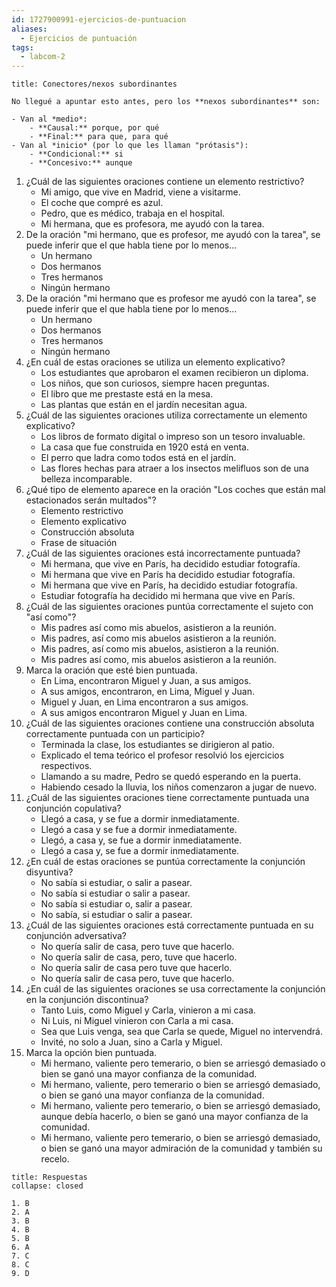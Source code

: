 ```yaml
---
id: 1727900991-ejercicios-de-puntuacion
aliases:
  - Ejercicios de puntuación
tags:
  - labcom-2
---
```


```ad-note
title: Conectores/nexos subordinantes

No llegué a apuntar esto antes, pero los **nexos subordinantes** son:

- Van al *medio*:
	- **Causal:** porque, por qué
	- **Final:** para que, para qué
- Van al *inicio* (por lo que les llaman "prótasis"):
	- **Condicional:** si
	- **Concesivo:** aunque

```

01. ¿Cuál de las siguientes oraciones contiene un elemento restrictivo?
    - Mi amigo, que vive en Madrid, viene a visitarme.
    - El coche que compré es azul.
    - Pedro, que es médico, trabaja en el hospital.
    - Mi hermana, que es profesora, me ayudó con la tarea.
02. De la oración "mi hermano, que es profesor, me ayudó con la tarea", se puede inferir que el que habla tiene por lo menos...
    - Un hermano
    - Dos hermanos
    - Tres hermanos
    - Ningún hermano
03. De la oración "mi hermano que es profesor me ayudó con la tarea", se puede inferir que el que habla tiene por lo menos...
    - Un hermano
    - Dos hermanos
    - Tres hermanos
    - Ningún hermano
04. ¿En cuál de estas oraciones se utiliza un elemento explicativo?
    - Los estudiantes que aprobaron el examen recibieron un diploma.
    - Los niños, que son curiosos, siempre hacen preguntas.
    - El libro que me prestaste está en la mesa.
    - Las plantas que están en el jardín necesitan agua.
05. ¿Cuál de las siguientes oraciones utiliza correctamente un elemento explicativo?
    - Los libros de formato digital o impreso son un tesoro invaluable.
    - La casa que fue construida en 1920 está en venta.
    - El perro que ladra como todos está en el jardín.
    - Las flores hechas para atraer a los insectos melifluos son de una belleza incomparable.
06. ¿Qué tipo de elemento aparece en la oración "Los coches que están mal estacionados serán multados"?
    - Elemento restrictivo
    - Elemento explicativo
    - Construcción absoluta
    - Frase de situación
07. ¿Cuál de las siguientes oraciones está incorrectamente puntuada?
    - Mi hermana, que vive en París, ha decidido estudiar fotografía.
    - Mi hermana que vive en París ha decidido estudiar fotografía.
    - Mi hermana que vive en París, ha decidido estudiar fotografía.
    - Estudiar fotografía ha decidido mi hermana que vive en París.
08. ¿Cuál de las siguientes oraciones puntúa correctamente el sujeto con "así como"?
    - Mis padres así como mis abuelos, asistieron a la reunión.
    - Mis padres, así como mis abuelos asistieron a la reunión.
    - Mis padres, así como mis abuelos, asistieron a la reunión.
    - Mis padres así como, mis abuelos asistieron a la reunión.
09. Marca la oración que esté bien puntuada.
    - En Lima, encontraron Miguel y Juan, a sus amigos.
    - A sus amigos, encontraron, en Lima, Miguel y Juan.
    - Miguel y Juan, en Lima encontraron a sus amigos.
    - A sus amigos encontraron Miguel y Juan en Lima.
10. ¿Cuál de las siguientes oraciones contiene una construcción absoluta correctamente puntuada con un participio?
    - Terminada la clase, los estudiantes se dirigieron al patio.
    - Explicado el tema teórico el profesor resolvió los ejercicios respectivos.
    - Llamando a su madre, Pedro se quedó esperando en la puerta.
    - Habiendo cesado la lluvia, los niños comenzaron a jugar de nuevo.
11. ¿Cuál de las siguientes oraciones tiene correctamente puntuada una conjunción copulativa?
    - Llegó a casa, y se fue a dormir inmediatamente.
    - Llegó a casa y se fue a dormir inmediatamente.
    - Llegó, a casa y, se fue a dormir inmediatamente.
    - Llegó a casa y, se fue a dormir inmediatamente.
12. ¿En cuál de estas oraciones se puntúa correctamente la conjunción disyuntiva?
    - No sabía si estudiar, o salir a pasear.
    - No sabía si estudiar o salir a pasear.
    - No sabía si estudiar o, salir a pasear.
    - No sabía, si estudiar o salir a pasear.
13. ¿Cuál de las siguientes oraciones está correctamente puntuada en su conjunción adversativa?
    - No quería salir de casa, pero tuve que hacerlo.
    - No quería salir de casa, pero, tuve que hacerlo.
    - No quería salir de casa pero tuve que hacerlo.
    - No quería salir de casa pero, tuve que hacerlo.
14. ¿En cuál de las siguientes oraciones se usa correctamente la conjunción en la conjunción discontinua?
    - Tanto Luis, como Miguel y Carla, vinieron a mi casa.
    - Ni Luis, ni Miguel vinieron con Carla a mi casa.
    - Sea que Luis venga, sea que Carla se quede, Miguel no intervendrá.
    - Invité, no solo a Juan, sino a Carla y Miguel.
15. Marca la opción bien puntuada.
    - Mi hermano, valiente pero temerario, o bien se arriesgó demasiado o bien se ganó una mayor confianza de la comunidad.
    - Mi hermano, valiente, pero temerario o bien se arriesgó demasiado, o bien se ganó una mayor confianza de la comunidad.
    - Mi hermano, valiente pero temerario, o bien se arriesgó demasiado, aunque debía hacerlo, o bien se ganó una mayor confianza de la comunidad.
    - Mi hermano, valiente pero temerario, o bien se arriesgó demasiado, o bien se ganó una mayor admiración de la comunidad y también su recelo.

```ad-info
title: Respuestas
collapse: closed

1. B
2. A
3. B
4. B
5. B
6. A
7. C
8. C
9. D

```
